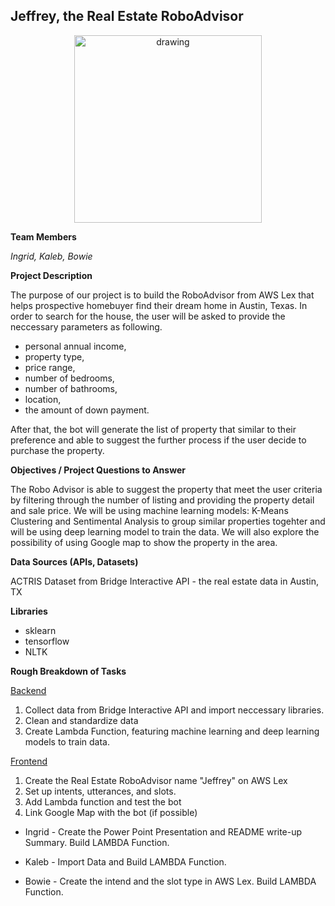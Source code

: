 ## Jeffrey, the Real Estate RoboAdvisor

<p align="center">
<img src="https://github.com/padthai-sketch/Project-RealEstate-RoboAdvisor-Group-6-/blob/main/Images/logo.png?raw=true" alt="drawing" width="300"/></p>

**Team Members**

*Ingrid, Kaleb, Bowie*

**Project Description**

The purpose of our project is to build the RoboAdvisor from AWS Lex that helps prospective homebuyer find their dream home in Austin, Texas. In order to search for the house, the user will be asked to provide the neccessary parameters as following. 
- personal annual income, 
- property type, 
- price range, 
- number of bedrooms, 
- number of bathrooms, 
- location, 
- the amount of down payment. 

After that, the bot will generate the list of property that similar to their preference and able to suggest the further process if the user decide to purchase the property. 

**Objectives / Project Questions to Answer**

The Robo Advisor is able to suggest the property that meet the user criteria by filtering through the number of listing and providing the property detail and sale price. We will be using machine learning models: K-Means Clustering and Sentimental Analysis to group similar properties togehter and will be using deep learning model to train the data. We will also explore the possibility of using Google map to show the property in the area.

**Data Sources (APIs, Datasets)**

ACTRIS Dataset from Bridge Interactive API - the real estate data in Austin, TX

**Libraries**

- sklearn
- tensorflow
- NLTK

**Rough Breakdown of Tasks**

<ins>Backend</ins>
1. Collect data from Bridge Interactive API and import neccessary libraries.
2. Clean and standardize data
3. Create Lambda Function, featuring machine learning and deep learning models to train data.

<ins>Frontend</ins>
1. Create the Real Estate RoboAdvisor name "Jeffrey" on AWS Lex
2. Set up intents, utterances, and slots.
3. Add Lambda function and test the bot 
4. Link Google Map with the bot (if possible) 


- Ingrid - Create the Power Point Presentation and README write-up Summary. Build LAMBDA Function.

- Kaleb - Import Data and Build LAMBDA Function.

- Bowie - Create the intend and the slot type in AWS Lex. Build LAMBDA Function.
